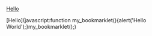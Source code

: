 <a href="javascript:function my_bookmarklet()
                {alert('Hello World');}
                my_bookmarklet();">Hello</a>
                
                
[Hello](javascript:function my_bookmarklet(\){alert('Hello World'\);}my_bookmarklet(\);)
